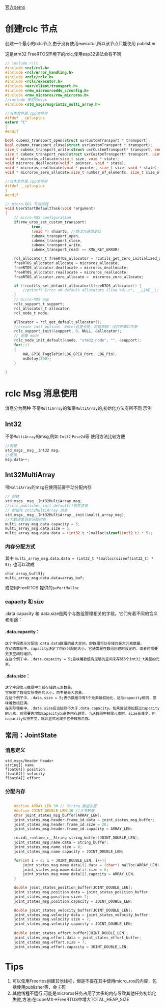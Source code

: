 
[官方demo](https://github.com/micro-ROS/micro-ROS-demos)
# 创建rclc 节点

创建一个最小的rclc节点,由于没有使用executor,所以该节点只能使用 publisher

这是stm32 FreeRTOS环境下的rclc,使用esp32语法会有不同
```c
// include rclc
#include <rcl/rcl.h>
#include <rcl/error_handling.h>
#include <rclc/rclc.h>
#include <rclc/executor.h>
#include <uxr/client/transport.h>
#include <rmw_microxrcedds_c/config.h>
#include <rmw_microros/rmw_microros.h>
//include 使用的msgs
#include <std_msgs/msg/int32_multi_array.h>

//当本文件是.cpp文件时
#ifdef __cplusplus
extern "C"
{
#endif

bool cubemx_transport_open(struct uxrCustomTransport * transport);
bool cubemx_transport_close(struct uxrCustomTransport * transport);
size_t cubemx_transport_write(struct uxrCustomTransport* transport, const uint8_t * buf, size_t len, uint8_t * err);
size_t cubemx_transport_read(struct uxrCustomTransport* transport, uint8_t* buf, size_t len, int timeout, uint8_t* err);
void * microros_allocate(size_t size, void * state);
void microros_deallocate(void * pointer, void * state);
void * microros_reallocate(void * pointer, size_t size, void * state);
void * microros_zero_allocate(size_t number_of_elements, size_t size_of_element, void * state);

//当本文件是.cpp文件时
#ifdef __cplusplus
}
#endif

// micro-ROS 节点线程
void UserStartDefaultTask(void *argument)
{
    // micro-ROS configuration
    if(rmw_uros_set_custom_transport(
            true,
            (void *) &huart6, //修改为通信串口
            cubemx_transport_open,
            cubemx_transport_close,
            cubemx_transport_write,
            cubemx_transport_read) == RMW_RET_ERROR)

    rcl_allocator_t freeRTOS_allocator = rcutils_get_zero_initialized_allocator();
    freeRTOS_allocator.allocate = microros_allocate;
    freeRTOS_allocator.deallocate = microros_deallocate;
    freeRTOS_allocator.reallocate = microros_reallocate;
    freeRTOS_allocator.zero_allocate =  microros_zero_allocate;

    if (!rcutils_set_default_allocator(&freeRTOS_allocator)) {
        //printf("Error on default allocators (line %d)\n", __LINE__);
    }
    // micro-ROS app
    rclc_support_t support;
    rcl_allocator_t allocator;
    rcl_node_t node;

    allocator = rcl_get_default_allocator();
    //create init_options  Note:这里卡死，可能原因：没打开串口中断
    rclc_support_init(&support, 0, NULL, &allocator);
    // 创建 node
    rclc_node_init_default(&node, "stm32_node", "", &support);
    for(;;)
    {
        HAL_GPIO_TogglePin(LDG_GPIO_Port, LDG_Pin);
        osDelay(300);
    }
    
}

```
# rclc Msg 消息使用
消息分为两种 不带`MultiArray`的和带`MultiArray`的,初始化方法有所不同
示例
## Int32
不带`MultiArray`的msg,例如 `Int32` `Pose2d`等
使用方法比较方便
```c
//创建 
std_msgs__msg__Int32 msg;
//使用 
msg.data++;
```
## Int32MultiArray
带`MultiArray`的msg在使用前要手动分配内存
```c
// 创建 
std_msgs__msg__Int32MultiArray msg;
//rclc_publisher_init_default()放在这里
// 初始化 Int32MultiArray 消息
std_msgs__msg__Int32MultiArray__init(&multi_array_msg);
//为数组类消息分配内存
multi_array_msg.data.capacity = 5;
multi_array_msg.data.size = 5;
multi_array_msg.data.data = (int32_t *)malloc(sizeof(int32_t) * 5);
``` 
### 内存分配方式
其中 `multi_array_msg.data.data = (int32_t *)malloc(sizeof(int32_t) * 5);`
也可以改成
```
char array_buf[5];
multi_array_msg.data.data=array_buf;
```
或使用FreeRTOS 提供的`pvPortMalloc`
### capacity 和 size
.data.capacity 和.data.size是两个与数组管理相关的字段，它们有着不同的含义和用途：

#### .data.capacity：

    这个字段表示分配给.data.data数组的最大空间，即数组可以存储的最大元素数量。
    在动态数组中，capacity决定了内存分配的大小，它通常是在数组创建时设定的，或者在需要更多空间时增加。
    在这个例子中，.data.capacity = 5;意味着数组有足够的空间来存储5个int32_t类型的元素。
#### .data.size：

    这个字段表示数组中当前存储的元素数量。
    它反映了数组实际使用的大小，而不是最大容量。
    在这个例子中，.data.size = 5;表示数组中有5个元素被初始化，这与capacity相同，意味着数组已满。
    在实际使用中，.data.size应当始终不大于.data.capacity。如果尝试添加超过capacity的元素，则需要先增加capacity以避免内存越界。当从数组中移除元素时，size会减少，但capacity保持不变，除非显式地减少它来释放内存。

## 常用：JointState
### 消息定义
```
std_msgs/Header header
string[] name
float64[] position
float64[] velocity
float64[] effort
```

### 分配内存
```c

    #define ARRAY_LEN 30 // String 数组长度
    #define JOINT_DOUBLE_LEN 10 //关节数量
	char joint_states_msg_buffer[ARRAY_LEN];
	joint_states_msg.header.frame_id.data = joint_states_msg_buffer;
	joint_states_msg.header.frame_id.size = 20;
	joint_states_msg.header.frame_id.capacity = ARRAY_LEN;

	rosidl_runtime_c__String string_buffer[JOINT_DOUBLE_LEN];
	joint_states_msg.name.data = string_buffer;
	joint_states_msg.name.size = 0;
	joint_states_msg.name.capacity = JOINT_DOUBLE_LEN;

	for(int i = 0; i < JOINT_DOUBLE_LEN; i++){
		joint_states_msg.name.data[i].data = (char*) malloc(ARRAY_LEN);
		joint_states_msg.name.data[i].size = 0;
		joint_states_msg.name.data[i].capacity = ARRAY_LEN;
	}

	double joint_states_position_buffer[JOINT_DOUBLE_LEN];
	joint_states_msg.position.data = joint_states_position_buffer;
	joint_states_msg.position.size= 7;
	joint_states_msg.position.capacity = JOINT_DOUBLE_LEN;

	double joint_states_velocity_buffer[JOINT_DOUBLE_LEN];	
	joint_states_msg.velocity.data = joint_states_velocity_buffer;
	joint_states_msg.velocity.size = 7;
	joint_states_msg.velocity.capacity = JOINT_DOUBLE_LEN;
	
	double joint_states_effort_buffer[JOINT_DOUBLE_LEN];	
	joint_states_msg.effort.data = joint_states_effort_buffer;
	joint_states_msg.effort.size = 7;
	joint_states_msg.effort.capacity = JOINT_DOUBLE_LEN;
```
# Tips
1. 可以使用Freertos创建其他线程，但是不要在其中使用micro_ros的内容，包括使用publisher等，会卡死
2. 其他线程不运行,可能是microros任务占用了太多的内存导致其他任务初始化失败,方法:在cubeMX->FreeRTOS中增大TOTAL_HEAP_SIZE